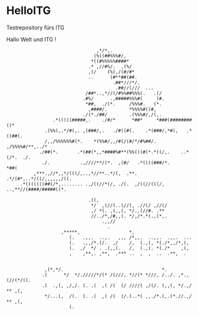 # HelloITG
Testrepository fürs ITG



Hallo Welt und ITG !

                                                                                                   
                                                                                                   
                                     ,*/*,.                                                        
                                    (%((##%%%#/,                                                   
                                   *((#%%%%%####*                                                  
                                  .* ,//#%/.  ,(%/                                                 
                                  ,(/    (%(,/(#/#*                                                
                                  ..      (#**##(##.                                               
                                           .##*///*/.                                              
                                            .##//(///  ...                                         
                                 /##*..,*//(/#%%##%%%(.   .(/                                      
                                .#%/      .,#####%%%#(     (#.                                     
                                 *##,  ./(*.     /%%%#.   (*.                                      
                                  ,####/.        *%%%%#((#,                                        
                                ./(*./##/        .(%%%#/,/(,.                                      
                     .*(((((#####,.    ./#/*      *##*     *###(########((*                        
                  .(%%(,.*/#(,. ,(###/,.   ./#((#(.    .*(###/,*#(,   .*((##(.                     
                  /,,/%%%%%%#(*.    *(%%#/,,/#(/(#/*/#%##/.     ,/%%%%#/**,../*                    
                ./##(*.       .*(##(*,,*####%#**(%%(((#(*.*((/,.    ..*(/*.  ./.                   
                 ./.           .,////**/(*.  ,(#/   .*((((###/*.           *##(                    
              ,***.,//*,,*/(((/,..,*//**..*/(,  .**.  .*/(#*,..*/((/,,,,,,/((.                     
         .*(((((((##(/*,........ .,/((//*(/, ./(.  ,/((//(((/,     ..,**//(####/#####((*.          
                                                                                                   
                                  .((,                                                             
                                   */  ,(//(..(//(, .//(/ ,//(/                                    
                                   ,/ *(. ,(,,(, */.,(//#. .**                                     
                                   //../*,/#,,(. */,/*.*(.,(*,.                                    
                                       .,,//                                                       
                                         .                                                         
                        ,*****,                  *,                                                
                           (.   .,,.  ..,.   ,,, /*,,.  ..,,.  .,,.  ...                           
                           (.   .,,/*.(/.  ,/    /,  (.,(, *(./*,,/*,(,                            
                           (.  ,/  */ . .(,,(.   /,  (.,(. *(./*    ,(,                            
                           ,    ,**,. ,**,  .*** ..  ,  ,  ..  .**,  .                             
                                                                                                   
                                                                                                   
                  ,(*,*/.                                    *.                                    
                 .(      */  */./////*/(* /(///, *//(* *///, /../. ,*.,(//(*/((.                   
                 .(  .,(, ,/,/. (. .(  ,( /(  (/ ////( ,/(/. (,,(, */.,/  ** ,(,                   
                  */...(,  /(.  (. .(  ,( /(  (/.(..*( ,,./*.(,.(*.//.,/  ** ,(,                   
                           (.                                                                                                                          
